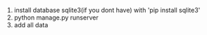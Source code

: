 1. install database sqlite3(if you dont have) with 'pip install sqlite3'
2. python manage.py runserver
3. add all data
